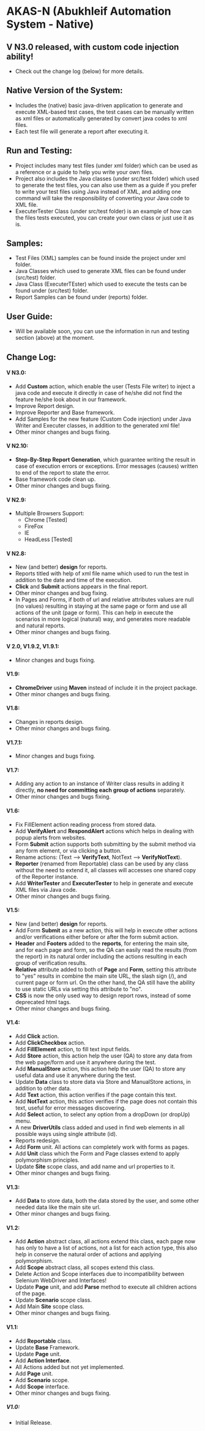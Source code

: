 # AKAS-N (Abukhleif Automation System - Native)
## V N3.0 released, with custom code injection ability!
* Check out the change log (below) for more details.

## Native Version of the System:
* Includes the (native) basic java-driven application to generate and execute
XML-based test cases, the test cases can be manually written as xml files or
automatically generated by convert java codes to xml files.
* Each test file will generate a report after executing it.

## Run and Testing:
* Project includes many test files (under xml folder) which can be used as a reference or a guide
to help you write your own files.
* Project also includes the Java classes (under src/test folder) which used to generate the test files,
 you can also use them as a guide if you prefer to write your test files using
 Java instead of XML, and adding one command will take the responsibility of
 converting your Java code to XML file.
* ExecuterTester Class (under src/test folder) is an example of how can the files tests
executed, you can create your own class or just use it as is.

## Samples:
* Test Files (XML) samples can be found inside the project under xml folder.
* Java Classes which used to generate XML files can be found under (src/test)
folder.
* Java Class (ExecuterTEster) which used to execute the tests can be found under (src/test)
folder.
* Report Samples can be found under (reports) folder.


## User Guide:
* Will be available soon, you can use the information in run and testing
section (above) at the moment.

## Change Log:
#### V N3.0:
* Add **Custom** action, which enable the user (Tests File writer) to 
inject a java code and execute it directly in case of he/she did not find the
 feature he/she look about in our framework.
* Improve Report design.
* Improve Reporter and Base framework.
* Add Samples for the new feature (Custom Code injection) under Java Writer
and Executer classes, in addition to the generated xml file!
* Other minor changes and bugs fixing.

#### V N2.10:
* **Step-By-Step Report Generation**, which guarantee writing the result in case of
 execution errors or exceptions. Error messages (causes) written to end of the
 report to state the error.
* Base framework code clean up.
* Other minor changes and bugs fixing.

#### V N2.9:
* Multiple Browsers Support:
    * Chrome [Tested]
    * FireFox
    * IE
    * HeadLess [Tested]

#### V N2.8:
* New (and better) **design** for reports.
* Reports titled with help of xml file name which used to run the test in addition
to the date and time of the execution.
* **Click** and **Submit** actions appears in the final report.
* Other minor changes and bug fixing.
* In Pages and Forms, if both of url and relative attributes values are null 
(no values) resulting in staying at the same page or form and use all actions
of the unit (page or form). This can help in execute the scenarios in more
logical (natural) way, and generates more readable and natural reports.
* Other minor changes and bugs fixing.

#### V 2.0, V1.9.2, V1.9.1:
* Minor changes and bugs fixing.

#### V1.9:
* **ChromeDriver** using **Maven** instead of include it in the project package.
* Other minor changes and bugs fixing.

#### V1.8:
* Changes in reports design.
* Other minor changes and bugs fixing.

#### V1.7.1:
* Minor changes and bugs fixing.

#### V1.7:
* Adding any action to an instance of Writer class results in adding it directly,
**no need for committing each group of actions** separately.
* Other minor changes and bugs fixing.

#### V1.6:
* Fix FillElement action reading process from stored data.
* Add **VerifyAlert** and **RespondAlert** actions which helps in dealing with
popup alerts from websites.
* Form **Submit** action supports both submitting by the submit method via any
form element, or via clicking a button.
* Rename actions: (Text --> **VerifyText**, NotText --> **VerifyNotText**).
* **Reporter** (renamed from Reportable) class can be used by any class without
the need to extend it, all classes will accesses one shared copy of the
Reporter instance.
* Add **WriterTester** and **ExecuterTester** to help in generate and execute
XML files via Java code.
* Other minor changes and bugs fixing.

#### V1.5:
* New (and better) **design** for reports.
* Add Form **Submit** as a new action, this will help in execute other actions
and/or verifications either before or after the form submit action.
* **Header** and **Footers** added to the **reports**, for entering the main site, and for
each page and form, so the QA can easily read the results (from the report) in its natural order
including the actions resulting in each group of verification results.
* **Relative** attribute added to both of **Page** and **Form**, setting this
 attribute to "yes" results in combine the main site URL, the slash sign (/),
 and current page or form url. On the other hand, the QA still have the ability
 to use static URLs via setting this attribute to "no".
* **CSS** is now the only used way to design report rows, instead of some
deprecated html tags.
* Other minor changes and bugs fixing.

#### V1.4:
* Add **Click** action.
* Add **ClickCheckbox** action.
* Add **FillElement** action, to fill text input fields.
* Add **Store** action, this action help the user (QA) to store any data from
the web page/form and use it anywhere during the test.
* Add **ManualStore** action, this action help the user (QA) to store any
useful data and use it anywhere during the test.
* Update **Data** class to store data via Store and ManualStore actions, 
in addition to other data.
* Add **Text** action, this action verifies if the page contain this text.
* Add **NotText** action, this action verifies if the page does not contain
this text, useful for error messages discovering.
* Add **Select** action, to select any option from a dropDown (or dropUp) menu.
* A new **DriverUtils** class added and used in find web elements in all possible
ways using single attribute (id).
* Reports redesign.
* Add **Form** unit. All actions can completely work with forms as pages. 
* Add **Unit** class which the Form and Page classes extend to apply
 polymorphism principles.
* Update **Site** scope class, and add name and url properties to it.
* Other minor changes and bugs fixing.

#### V1.3:
* Add **Data** to store data, both the data stored by the user, and some
other needed data like the main site url.
* Other minor changes and bugs fixing.

#### V1.2:
* Add **Action** abstract class, all actions extend this class, each page now
has only to have a list of actions, not a list for each action type,
 this also help in conserve the natural order of actions and applying polymorphism. 
* Add **Scope** abstract class, all scopes extend this class.
* Delete Action and Scope interfaces due to incompatibility between Selenium WebDriver
and Interfaces!
* Update **Page** unit, and add **Parse** method to execute all children
actions of the page.
* Update **Scenario** scope class.
* Add Main **Site** scope class.
* Other minor changes and bugs fixing.

#### V1.1:
* Add **Reportable** class.
* Update **Base** Framework.
* Update **Page** unit.
* Add **Action Interface**.
* All Actions added but not yet implemented.
* Add **Page** unit.
* Add **Scenario** scope.
* Add **Scope** interface.
* Other minor changes and bugs fixing.

##### V1.0:
* Initial Release.

